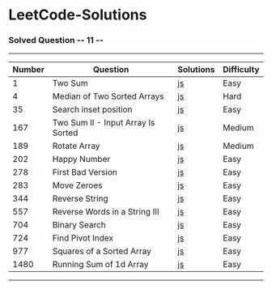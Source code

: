 # LeetCode-Solutions

### Solved Question -- 11 --

---

| Number | Question                           | Solutions                                                                                                                           | Difficulty |
| ------ | ---------------------------------- | ----------------------------------------------------------------------------------------------------------------------------------- | ---------- |
| 1      | Two Sum                            | [js](https://github.com/muzaffercankaplan/LeetCode-Solutions-/blob/main/1.Two%20Sum.js)                                             | Easy       |
| 4      | Median of Two Sorted Arrays        | [js](https://github.com/muzaffercankaplan/LeetCode-Solutions-/blob/main/4.%20Median%20of%20Two%20Sorted%20Arrays.js)                | Hard       |
| 35     | Search inset position              | [js](https://github.com/muzaffercankaplan/LeetCode-Solutions-/blob/main/35.Search-Inset-Position.js)                                | Easy       |
| 167    | Two Sum II - Input Array Is Sorted | [js](https://github.com/muzaffercankaplan/LeetCode-Solutions-/blob/main/167.%20Two%20Sum%20II%20-%20Input%20Array%20Is%20Sorted.js) | Medium     |
| 189    | Rotate Array                       | [js](https://github.com/muzaffercankaplan/LeetCode-Solutions-/blob/main/189.%20Rotate%20Array.js)                                   | Medium     |
| 202    | Happy Number                       | [js](https://github.com/muzaffercankaplan/LeetCode-Solutions-/blob/main/202.%20Happy%20Number.js)                                   | Easy       |
| 278    | First Bad Version                  | [js](https://github.com/muzaffercankaplan/LeetCode-Solutions-/blob/main/278.First-Bad-Version.js)                                   | Easy       |
| 283    | Move Zeroes                        | [js](https://github.com/muzaffercankaplan/LeetCode-Solutions-/blob/main/283.%20Move%20Zeroes.js)                                    | Easy       |
| 344    | Reverse String                     | [js](https://github.com/muzaffercankaplan/LeetCode-Solutions-/blob/main/344.%20Reverse%20String.js)                                 | Easy       |
| 557    | Reverse Words in a String III      | [js](https://github.com/muzaffercankaplan/LeetCode-Solutions-/blob/main/557.%20Reverse%20Words%20in%20a%20String%20III.js)          | Easy       |
| 704    | Binary Search                      | [js](https://github.com/muzaffercankaplan/LeetCode-Solutions-/blob/main/704.BinarySearch.js)                                        | Easy       |
| 724    | Find Pivot Index                   | [js](https://github.com/muzaffercankaplan/LeetCode-Solutions-/blob/main/724.%20Find%20Pivot%20Index.js)                             | Easy       |
| 977    | Squares of a Sorted Array          | [js](https://github.com/muzaffercankaplan/LeetCode-Solutions-/blob/main/977.%20Squares%20of%20a%20Sorted%20Array.js)                | Easy       |
| 1480   | Running Sum of 1d Array            | [js](https://github.com/muzaffercankaplan/LeetCode-Solutions-/blob/main/1480.%20Running%20Sum%20of%201d%20Array.js)                 | Easy       |

---
